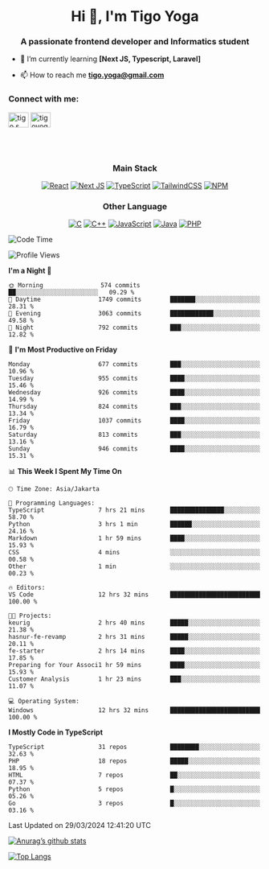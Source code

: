 <h1 align="center">Hi 👋, I'm Tigo Yoga</h1>
<h3 align="center">A passionate frontend developer and Informatics student</h3>

- 🌱 I’m currently learning **[Next JS, Typescript, Laravel]**

- 📫 How to reach me **tigo.yoga@gmail.com**

<h3 align="left">Connect with me:</h3>
<p align="left">
<a href="https://linkedin.com/in/tigo s yoga" target="blank"><img align="center" src="https://raw.githubusercontent.com/rahuldkjain/github-profile-readme-generator/master/src/images/icons/Social/linked-in-alt.svg" alt="tigo s yoga" height="30" width="40" /></a>
<a href="https://instagram.com/tigoyoga" target="blank"><img align="center" src="https://raw.githubusercontent.com/rahuldkjain/github-profile-readme-generator/master/src/images/icons/Social/instagram.svg" alt="tigoyoga" height="30" width="40" /></a>
</p>

<br/>
<br/>

<h3 align="center">Main Stack</h3>
<div align="center">
  
  <a href="">![React](https://img.shields.io/badge/react-%2320232a.svg?style=for-the-badge&logo=react&logoColor=%2361DAFB)</a>
  <a href="">![Next JS](https://img.shields.io/badge/Next-black?style=for-the-badge&logo=next.js&logoColor=white)</a>
   <a href="">![TypeScript](https://img.shields.io/badge/typescript-%23007ACC.svg?style=for-the-badge&logo=typescript&logoColor=white)</a>
  <a href="">![TailwindCSS](https://img.shields.io/badge/tailwindcss-%2338B2AC.svg?style=for-the-badge&logo=tailwind-css&logoColor=white)</a>
  <a href="">![NPM](https://img.shields.io/badge/NPM-%23000000.svg?style=for-the-badge&logo=npm&logoColor=white)</a>
</div>
<h3 align="center">Other Language</h3>
<div align="center">
  
  <a href="">![C](https://img.shields.io/badge/c-%2300599C.svg?style=for-the-badge&logo=c&logoColor=white)</a>
  <a href="">![C++](https://img.shields.io/badge/c++-%2300599C.svg?style=for-the-badge&logo=c%2B%2B&logoColor=white)</a>
  <a href="">![JavaScript](https://img.shields.io/badge/javascript-%23323330.svg?style=for-the-badge&logo=javascript&logoColor=%23F7DF1E)</a>
  <a href="">![Java](https://img.shields.io/badge/java-%23ED8B00.svg?style=for-the-badge&logo=java&logoColor=white)</a>
  <a href="">![PHP](https://img.shields.io/badge/php-%23777BB4.svg?style=for-the-badge&logo=php&logoColor=white)</a>
</div>

<!--START_SECTION:waka-->
![Code Time](http://img.shields.io/badge/Code%20Time-829%20hrs%203%20mins-blue)

![Profile Views](http://img.shields.io/badge/Profile%20Views-0-blue)

**I'm a Night 🦉** 

```text
🌞 Morning                574 commits         ██░░░░░░░░░░░░░░░░░░░░░░░   09.29 % 
🌆 Daytime                1749 commits        ███████░░░░░░░░░░░░░░░░░░   28.31 % 
🌃 Evening                3063 commits        ████████████░░░░░░░░░░░░░   49.58 % 
🌙 Night                  792 commits         ███░░░░░░░░░░░░░░░░░░░░░░   12.82 % 
```
📅 **I'm Most Productive on Friday** 

```text
Monday                   677 commits         ███░░░░░░░░░░░░░░░░░░░░░░   10.96 % 
Tuesday                  955 commits         ████░░░░░░░░░░░░░░░░░░░░░   15.46 % 
Wednesday                926 commits         ████░░░░░░░░░░░░░░░░░░░░░   14.99 % 
Thursday                 824 commits         ███░░░░░░░░░░░░░░░░░░░░░░   13.34 % 
Friday                   1037 commits        ████░░░░░░░░░░░░░░░░░░░░░   16.79 % 
Saturday                 813 commits         ███░░░░░░░░░░░░░░░░░░░░░░   13.16 % 
Sunday                   946 commits         ████░░░░░░░░░░░░░░░░░░░░░   15.31 % 
```


📊 **This Week I Spent My Time On** 

```text
🕑︎ Time Zone: Asia/Jakarta

💬 Programming Languages: 
TypeScript               7 hrs 21 mins       ███████████████░░░░░░░░░░   58.70 % 
Python                   3 hrs 1 min         ██████░░░░░░░░░░░░░░░░░░░   24.16 % 
Markdown                 1 hr 59 mins        ████░░░░░░░░░░░░░░░░░░░░░   15.93 % 
CSS                      4 mins              ░░░░░░░░░░░░░░░░░░░░░░░░░   00.58 % 
Other                    1 min               ░░░░░░░░░░░░░░░░░░░░░░░░░   00.23 % 

🔥 Editors: 
VS Code                  12 hrs 32 mins      █████████████████████████   100.00 % 

🐱‍💻 Projects: 
keurig                   2 hrs 40 mins       █████░░░░░░░░░░░░░░░░░░░░   21.38 % 
hasnur-fe-revamp         2 hrs 31 mins       █████░░░░░░░░░░░░░░░░░░░░   20.11 % 
fe-starter               2 hrs 14 mins       ████░░░░░░░░░░░░░░░░░░░░░   17.85 % 
Preparing for Your Associ1 hr 59 mins        ████░░░░░░░░░░░░░░░░░░░░░   15.93 % 
Customer Analysis        1 hr 23 mins        ███░░░░░░░░░░░░░░░░░░░░░░   11.07 % 

💻 Operating System: 
Windows                  12 hrs 32 mins      █████████████████████████   100.00 % 
```

**I Mostly Code in TypeScript** 

```text
TypeScript               31 repos            ████████░░░░░░░░░░░░░░░░░   32.63 % 
PHP                      18 repos            █████░░░░░░░░░░░░░░░░░░░░   18.95 % 
HTML                     7 repos             ██░░░░░░░░░░░░░░░░░░░░░░░   07.37 % 
Python                   5 repos             █░░░░░░░░░░░░░░░░░░░░░░░░   05.26 % 
Go                       3 repos             █░░░░░░░░░░░░░░░░░░░░░░░░   03.16 % 
```




 Last Updated on 29/03/2024 12:41:20 UTC
<!--END_SECTION:waka-->

[![Anurag’s github stats](https://github-readme-stats.vercel.app/api?username=tigoyoga)](https://github.com/tigoyoga)

[![Top Langs](https://github-readme-stats.vercel.app/api/top-langs/?username=tigoyoga&layout=compact)](https://github.com/tigoyoga)
